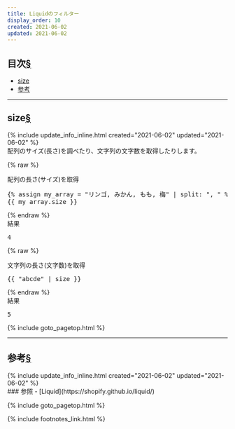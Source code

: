 ```yaml
---
title: Liquidのフィルター
display_order: 10
created: 2021-06-02
updated: 2021-06-02
---
```


## <a name="index">目次</a><a href="#目次">§</a>

<ul id="index_ul">
<li><a href="#size">size</a></li>
<li><a href="#参考">参考</a></li>
</ul>

* * *
## <a name="size">size</a><a href="#size">§</a>
<div class="chapter-updated">{% include update_info_inline.html created="2021-06-02" updated="2021-06-02" %}</div>
配列のサイズ(長さ)を調べたり、文字列の文字数を取得したりします。

{% raw %}
<div class="code-box-syntax">
<div class="title">配列の長さ(サイズ)を取得</div>
<pre>
{% assign my_array = "リンゴ, みかん, もも, 梅" | split: ", " %}
{{ my_array.size }}
</pre>
</div>
{% endraw %}
<div class="code-box-output">
<div class="title">結果</div>
<pre>
4
</pre>
</div>

{% raw %}
<div class="code-box-syntax">
<div class="title">文字列の長さ(文字数)を取得</div>
<pre>
{{ "abcde" | size }}
</pre>
</div>
{% endraw %}
<div class="code-box-output">
<div class="title">結果</div>
<pre>
5
</pre>
</div>

{% include goto_pagetop.html %}

* * *
## <a name="参考">参考</a><a href="#参考">§</a>
<div class="chapter-updated">{% include update_info_inline.html created="2021-06-02" updated="2021-06-02" %}</div>
### 参照
- [Liquid](https://shopify.github.io/liquid/)

{% include goto_pagetop.html %}

{% include footnotes_link.html %}
